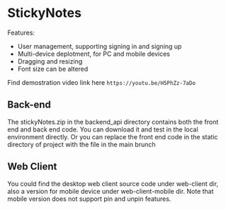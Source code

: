 # StickyNotes

Features:
- User management, supporting signing in and signing up
- Multi-device deplotment, for PC and mobile devices
- Dragging and resizing 
- Font size can be altered

Find demostration video link here
```https://youtu.be/H5PhZz-7aDo```

## Back-end
The stickyNotes.zip in the backend_api directory contains both the front end and back end code. You can download it and test in the local environment directly.
Or you can replace the front end code in the static directory of project with the file in the main brunch

## Web Client
You could find the desktop web client source code under web-client dir, also a version for mobile device under web-client-mobile dir. Note that mobile version does not support pin and unpin features.
